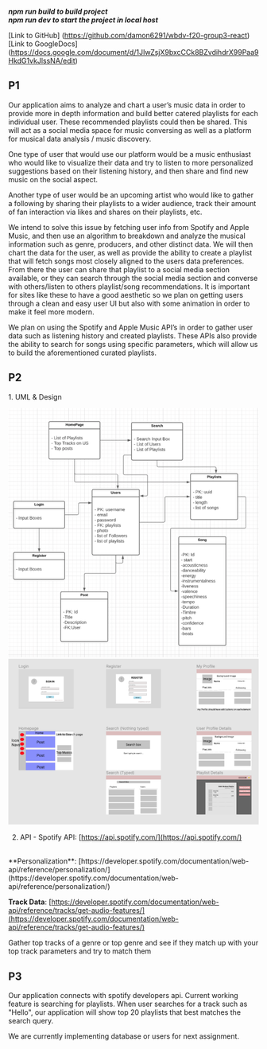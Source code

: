 **_npm run build to build project_**
</br>
**_npm run dev to start the project in local host_**

[Link to GitHub]
(https://github.com/damon6291/wbdv-f20-group3-react)
</br>
[Link to GoogleDocs]
(https://docs.google.com/document/d/1JIwZsjX9bxcCCk8BZvdihdrX99Paa9HkdG1vkJlssNA/edit)

<h2>P1</h2>
Our application aims to analyze and chart a user’s music data in order to provide more in depth information and build better catered playlists for each individual user. These recommended playlists could then be shared. This will act as a social media space for music conversing as well as a platform for musical data analysis / music discovery.

One type of user that would use our platform would be a music enthusiast who would like to visualize their data and try to listen to more personalized suggestions based on their listening history, and then share and find new music on the social aspect.

Another type of user would be an upcoming artist who would like to gather a following by sharing their playlists to a wider audience, track their amount of fan interaction via likes and shares on their playlists, etc.

We intend to solve this issue by fetching user info from Spotify and Apple Music, and then use an algorithm to breakdown and analyze the musical information such as genre, producers, and other distinct data. We will then chart the data for the user, as well as provide the ability to create a playlist that will fetch songs most closely aligned to the users data preferences. From there the user can share that playlist to a social media section available, or they can search through the social media section and converse with others/listen to others playlist/song recommendations. It is important for sites like these to have a good aesthetic so we plan on getting users through a clean and easy user UI but also with some animation in order to make it feel more modern.

We plan on using the Spotify and Apple Music API’s in order to gather user data such as listening history and created playlists. These APIs also provide the ability to search for songs using specific parameters, which will allow us to build the aforementioned curated playlists.

<h2>P2</h2>
1. UML & Design

![alt text](./readmePicture/uml.png 'uml')
![alt text](./readmePicture/design.png 'design')
</br>

2. API - Spotify API: [https://api.spotify.com/](https://api.spotify.com/)

</br>
**Personalization**: 
[https://developer.spotify.com/documentation/web-api/reference/personalization/](https://developer.spotify.com/documentation/web-api/reference/personalization/)

**Track Data**: [https://developer.spotify.com/documentation/web-api/reference/tracks/get-audio-features/](https://developer.spotify.com/documentation/web-api/reference/tracks/get-audio-features/)

Gather top tracks of a genre or top genre and see if they match up with your top track parameters and try to match them

<h2>P3</h2>

Our application connects with spotify developers api. Current working feature is searching for playlists. When user searches for a track such as "Hello", our application will show top 20 playlists that best matches the search query.

We are currently implementing database or users for next assignment.
